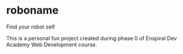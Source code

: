 # roboname
Find your robot self

This is a personal fun project created during phase 0 of Enspiral Dev Academy Web Development course.

